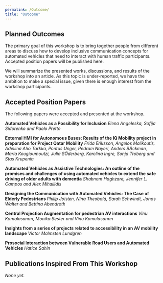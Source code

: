 ```yaml
---
permalink: /Outcome/
title: "Outcome"
---
```


## Planned Outcomes
The primary goal of this workshop is to bring together people from different areas to discuss how to develop inclusive communication concepts for automated vehicles that need to interact with human traffic participants. Accepted position papers will be published here. 

We will summarize the presented works, discussions, and results of the workshop into an article. 
As this topic is under-reported, we have the ambition to make a special issue, given there is enough interest from the workshop participants.

## Accepted Position Papers
The following papers were accepted and presented at the workshop. 

**Automated Vehicles as a Possibility for Inclusion**
*Elena Angeleska, Sofija Sidorenko and Paolo Pretto*

**External HMI for Autonomous Buses: Results of the IQ Mobility project in preparation for Project Qatar Mobility**
*Frida Eriksson, Angelos Malikoutis, Adeliina Aho Tarkka, Pontus Unger, Pedram Nayeri, Anders BÄckman, Maria Kougioumoutzi, Julia SÖderberg, Karolina Ingre, Sonja Troberg and Stas Krupenia*

**Automated Vehicles as Assistive Technologies: An outline of the promises and challenges of using automated vehicles to extend the safe driving of older adults with dementia**
*Shabnam Haghzare, Jennifer L. Campos and Alex Mihailidis*

**Designing the Communication with Automated Vehicles: The Case of Elderly Pedestrians**
*Philip Joisten, Nina Theobald, Sarah Schwindt, Jonas Walter and Bettina Abendroth*

**Central Projection Augmentation for pedestrian AV interactions**
*Vinu Kamalasanan, Monika Sester and Vinu Kamalasanan*

**Insights from a series of projects related to accessibility in an AV mobility landscape**
*Victor Malmsten Lundgren*

**Prosocial Interaction between Vulnerable Road Users and Automated Vehicles**
*Hatice Sahin*


## Publications Inspired From This Workshop
*None yet.*
